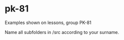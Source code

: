 # pk-81
Examples shown on lessons, group PK-81

Name all subfolders in /src according to your surname.
